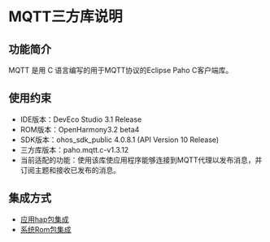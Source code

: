 # MQTT三方库说明
## 功能简介
MQTT 是用 C 语言编写的用于MQTT协议的Eclipse Paho C客户端库。
## 使用约束
- IDE版本：DevEco Studio 3.1 Release
- ROM版本：OpenHarmony3.2 beta4
- SDK版本：ohos_sdk_public 4.0.8.1 (API Version 10 Release)
- 三方库版本：paho.mqtt.c-v1.3.12
- 当前适配的功能：使用该库使应用程序能够连接到MQTT代理以发布消息，并订阅主题和接收已发布的消息。

## 集成方式
+ [应用hap包集成](docs/hap_integrate.md)
+ [系统Rom包集成](./docs/rom_integrate.md)
